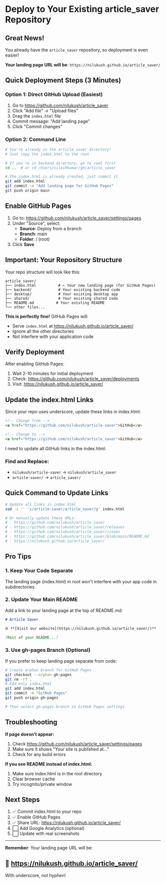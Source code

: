 # Deploy to Your Existing article_saver Repository

## Great News! 
You already have the `article_saver` repository, so deployment is even easier!

**Your landing page URL will be**: `https://nilukush.github.io/article_saver/`

## Quick Deployment Steps (3 Minutes)

### Option 1: Direct GitHub Upload (Easiest)
1. Go to https://github.com/nilukush/article_saver
2. Click "Add file" → "Upload files"
3. Drag the `index.html` file
4. Commit message: "Add landing page"
5. Click "Commit changes"

### Option 2: Command Line
```bash
# You're already in the article_saver directory!
# Just copy the index.html to the root

# If you're in backend directory, go to root first
cd ..  # or cd /Users/nileshkumar/gh/article_saver

# The index.html is already created, just commit it
git add index.html
git commit -m "Add landing page for GitHub Pages"
git push origin main
```

## Enable GitHub Pages

1. Go to: https://github.com/nilukush/article_saver/settings/pages
2. Under "Source", select:
   - **Source**: Deploy from a branch
   - **Branch**: main
   - **Folder**: / (root)
3. Click **Save**

## Important: Your Repository Structure

Your repo structure will look like this:
```
article_saver/
├── index.html          # ← Your new landing page (for GitHub Pages)
├── backend/            # Your existing backend code
├── desktop/            # Your existing desktop app
├── shared/             # Your existing shared code
├── README.md          # Your existing README
└── other files...
```

**This is perfectly fine!** GitHub Pages will:
- Serve `index.html` at https://nilukush.github.io/article_saver/
- Ignore all the other directories
- Not interfere with your application code

## Verify Deployment

After enabling GitHub Pages:
1. Wait 2-10 minutes for initial deployment
2. Check: https://github.com/nilukush/article_saver/deployments
3. Visit: https://nilukush.github.io/article_saver/

## Update the index.html Links

Since your repo uses underscore, update these links in index.html:

```html
<!-- Change from -->
<a href="https://github.com/nilukush/article-saver">GitHub</a>

<!-- Change to -->
<a href="https://github.com/nilukush/article_saver">GitHub</a>
```

I need to update all GitHub links in the index.html:

### Find and Replace:
- `nilukush/article-saver` → `nilukush/article_saver`
- `article-saver/` → `article_saver/`

## Quick Command to Update Links

```bash
# Update all links in index.html
sed -i '' 's/article-saver/article_saver/g' index.html

# Or manually update these URLs:
# - https://github.com/nilukush/article_saver
# - https://github.com/nilukush/article_saver/releases
# - https://github.com/nilukush/article_saver/issues
# - https://github.com/nilukush/article_saver/blob/main/README.md
# - https://nilukush.github.io/article_saver/
```

## Pro Tips

### 1. Keep Your Code Separate
The landing page (index.html) in root won't interfere with your app code in subdirectories.

### 2. Update Your Main README
Add a link to your landing page at the top of README.md:
```markdown
# Article Saver

🌐 **[Visit our website](https://nilukush.github.io/article_saver/)**

[Rest of your README...]
```

### 3. Use gh-pages Branch (Optional)
If you prefer to keep landing page separate from code:
```bash
# Create orphan branch for GitHub Pages
git checkout --orphan gh-pages
git rm -rf .
# Add only index.html
git add index.html
git commit -m "GitHub Pages"
git push origin gh-pages

# Then select gh-pages branch in GitHub Pages settings
```

## Troubleshooting

**If page doesn't appear:**
1. Check https://github.com/nilukush/article_saver/settings/pages
2. Make sure it shows "Your site is published at..."
3. Check for any build errors

**If you see README instead of index.html:**
1. Make sure index.html is in the root directory
2. Clear browser cache
3. Try incognito/private window

## Next Steps

1. ✅ Commit index.html to your repo
2. ✅ Enable GitHub Pages
3. ✅ Share URL: https://nilukush.github.io/article_saver/
4. ⬜ Add Google Analytics (optional)
5. ⬜ Update with real screenshots

---

**Remember**: Your landing page URL will be:
## 🔗 https://nilukush.github.io/article_saver/

With underscore, not hyphen!